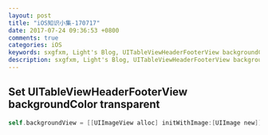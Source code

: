 ```yaml
---
layout: post
title: "iOS知识小集-170717"
date: 2017-07-24 09:36:53 +0800
comments: true
categories: iOS
keywords: sxgfxm, Light's Blog, UITableViewHeaderFooterView backgroundColor
description: sxgfxm, Light's Blog, UITableViewHeaderFooterView backgroundColor
---
```


## Set UITableViewHeaderFooterView backgroundColor transparent
```objective-c
self.backgroundView = [[UIImageView alloc] initWithImage:[UIImage new]];
```


